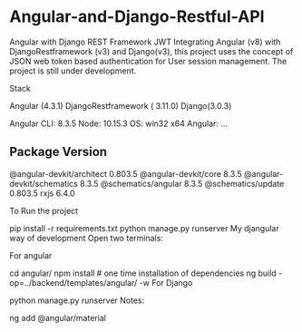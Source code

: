 # Angular-and-Django-Restful-API
Angular with Django REST Framework JWT
Integrating Angular (v8) with DjangoRestframework (v3) and Django(v3), this project uses the concept of JSON web token based authentication for User session management. The project is still under development.

Stack

Angular (4.3.1)
DjangoRestframework ( 3.11.0)
Django(3.0.3)



Angular CLI: 8.3.5
Node: 10.15.3
OS: win32 x64
Angular:
...

Package                      Version
------------------------------------------------------
@angular-devkit/architect    0.803.5
@angular-devkit/core         8.3.5
@angular-devkit/schematics   8.3.5
@schematics/angular          8.3.5
@schematics/update           0.803.5
rxjs                         6.4.0


To Run the project

pip install -r requirements.txt
python manage.py runserver
My djangular way of development
Open two terminals:

For angular

cd angular/
npm install # one time installation of dependencies
ng build -op=../backend/templates/angular/ -w
For Django

python manage.py runserver
Notes:

ng add @angular/material


